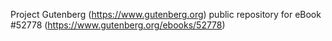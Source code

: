 Project Gutenberg (https://www.gutenberg.org) public repository for
eBook #52778 (https://www.gutenberg.org/ebooks/52778)
